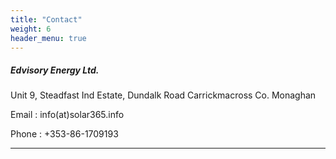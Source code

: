 ```yaml
---
title: "Contact"
weight: 6
header_menu: true
---
```

##### Edvisory Energy Ltd.

Unit 9, Steadfast Ind Estate, Dundalk Road
Carrickmacross
Co. Monaghan

Email : info(at)solar365.info

Phone : +353-86-1709193

---